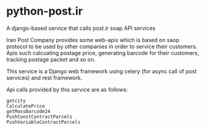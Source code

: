 # python-post.ir
A django-based service that calls post.ir soap API services

Iran Post Company provides some web-apis which is based on saop protocol to be used by other companies in order to service their customers.
Apis such calcuating postage price, generating barcode for their customers, tracking postage packet and so on.

This service is a Django web framework using celery (for async call of post services) and rest framework.

Api calls provided by this service are as follows:
    
    getcity
    CalculatePrice
    getMassBarcode24
    PushConstContractParcels
    PushVariableContractParcels
    
    


